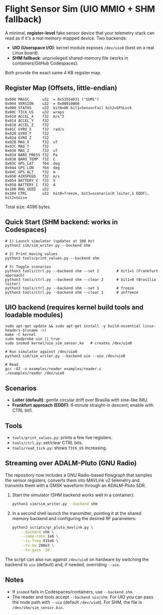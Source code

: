 
# Flight Sensor Sim (UIO MMIO + SHM fallback)

A minimal, **register-level** fake sensor device that your telemetry stack can read as if it's a real memory-mapped device. Two backends:

- **UIO (Userspace I/O)**: kernel module exposes `/dev/uio0` (best on a real Linux board).
- **SHM fallback**: unprivileged shared-memory file (works in containers/GitHub Codespaces).

Both provide the exact same 4 KB register map.

## Register Map (Offsets, little-endian)
```
0x000 MAGIC      u32  = 0x53554D31 ("SUM1")
0x004 VERSION    u32  = 0x00010000
0x008 STATUS     u32  bit0=OK bit1=SensorFail bit2=GPSLock
0x00C TICK_US    u32  wraps
0x010 ACCEL_X    f32  m/s^2
0x014 ACCEL_Y    f32
0x018 ACCEL_Z    f32
0x01C GYRO_X     f32  rad/s
0x020 GYRO_Y     f32
0x024 GYRO_Z     f32
0x028 MAG_X      f32  uT
0x02C MAG_Y      f32
0x030 MAG_Z      f32  uT
0x034 BARO_PRESS f32  Pa
0x038 BARO_TEMP  f32  C
0x03C GPS_LAT    f64  deg
0x044 GPS_LON    f64  deg
0x04C GPS_ALT    f32  m
0x050 AIRSPEED   f32  m/s
0x054 BATTERY_V  f32  V
0x058 BATTERY_I  f32  A
0x100 RNG_SEED   u32
0x104 CTRL       u32  bit0=freeze, bit1=scenario(0 loiter,1 EDDF), bit2=noise
```
Total size: 4096 bytes.

## Quick Start (SHM backend: works in Codespaces)
```
# 1) Launch simulator (updates at 100 Hz)
python3 sim/sim_writer.py --backend shm

# 2) Print moving values
python3 tools/print_values.py --backend shm

# 3) Toggle scenarios
python3 tools/ctrl.py --backend shm --set 2        # bit1=1 (Frankfurt approach)
python3 tools/ctrl.py --backend shm --clear 2      # bit1=0 (Brasília loiter)
python3 tools/ctrl.py --backend shm --set 1        # freeze
python3 tools/ctrl.py --backend shm --clear 1      # unfreeze
```

## UIO backend (requires kernel build tools and loadable modules)
```
sudo apt-get update && sudo apt-get install -y build-essential linux-headers-$(uname -r)
make -C kernel
sudo modprobe uio || true
sudo insmod kernel/uio_sim_sensor.ko   # creates /dev/uio0

# Run simulator against /dev/uio0
python3 sim/sim_writer.py --backend uio --uio /dev/uio0

# Read
gcc -O2 -o examples/reader examples/reader.c
./examples/reader /dev/uio0
```

## Scenarios
- **Loiter (default)**: gentle circular drift over Brasília with sine-like IMU.
- **Frankfurt approach (EDDF)**: 6‑minute straight-in descent; enable with CTRL bit1.

## Tools
- `tools/print_values.py`: prints a few live registers.
- `tools/ctrl.py`: set/clear CTRL bits.
- `tools/read_tick.py`: shows `TICK_US` increasing.

## Streaming over ADALM-Pluto (GNU Radio)
The repository now includes a GNU Radio-based flowgraph that samples the sensor
registers, converts them into MAVLink v2 telemetry and transmits them with a
GMSK waveform through an ADALM-Pluto SDR.

1. Start the simulator (SHM backend works well in a container):
   ```bash
   python3 sim/sim_writer.py --backend shm
   ```
2. In a second shell launch the transmitter, pointing it at the shared memory
   backend and configuring the desired RF parameters:
   ```bash
   python3 scripts/gr_pluto_mavlink.py \
       --backend shm \
       --samp-rate 1e6 \
       --tx-freq 915e6 \
       --tx-bw 200e3 \
       --tx-gain -10
   ```

The script can also run against `/dev/uio0` on hardware by switching the backend
to `uio` (default) and, if needed, overriding `--uio`.

## Notes
- If `insmod` fails in Codespaces/containers, use `--backend shm`.
- The reader and tools accept `--backend uio|shm`. For UIO you can pass the node path with `--uio` (default `/dev/uio0`). For SHM, the file is `/dev/shm/sim_sensor.bin`.
